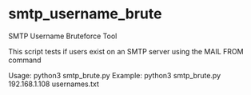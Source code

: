 # smtp_username_brute
SMTP Username Bruteforce Tool


This script tests if users exist on an SMTP server using the MAIL FROM command

Usage: python3 smtp_brute.py <ip> <username wordlist>
Example: python3 smtp_brute.py 192.168.1.108 usernames.txt
